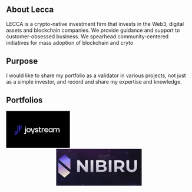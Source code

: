 ## About Lecca

LECCA is a crypto-native investment firm that invests in the Web3, digital assets and blockchain companies.
We provide guidance and support to customer-obsessed business.
We spearhead community-centered initiatives for mass adoption of blockchain and cryto

## Purpose

I would like to share my portfolio as a validator in various projects, not just as a simple investor, and record and share my expertise and knowledge.

## Portfolios

<p align="center">
  <img height="100" height="auto" src="https://github.com/bjGang/LeccaWeb3/blob/master/Joystream.png" style="margin-right: 1000px;">
  <img height="100" height="auto" src="https://github.com/bjGang/LeccaWeb3/blob/master/Nibiru.png">
</p>



